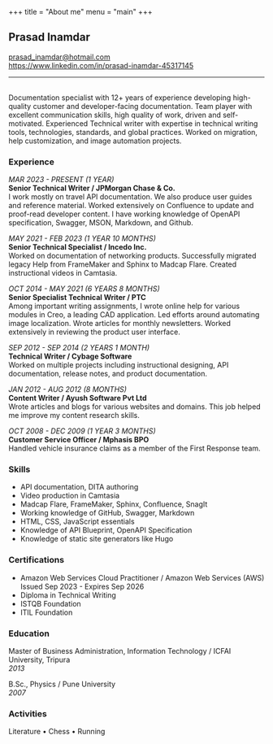 +++
title = "About me"
menu = "main"
+++

## Prasad Inamdar

prasad_inamdar@hotmail.com  
https://www.linkedin.com/in/prasad-inamdar-45317145

---

\
Documentation specialist with 12+ years of experience developing high-quality customer and developer-facing documentation. Team player with excellent communication skills, high quality of work, driven and self-motivated. Experienced Technical writer with expertise in technical writing tools, technologies, standards, and global practices. Worked on migration, help customization, and image automation projects.

### Experience

_MAR 2023 - PRESENT (1 YEAR)_  
**Senior Technical Writer / JPMorgan Chase & Co.**  
I work mostly on travel API documentation. We also produce user guides and reference material. Worked extensively on Confluence to update and proof-read developer content. I have working knowledge of OpenAPI specification, Swagger, MSON, Markdown, and Github.

_MAY 2021 - FEB 2023 (1 YEAR 10 MONTHS)_  
**Senior Technical Specialist / Incedo Inc.**  
Worked on documentation of networking products. Successfully migrated legacy Help from FrameMaker and Sphinx to Madcap Flare. Created instructional videos in Camtasia.

_OCT 2014 - MAY 2021 (6 YEARS 8 MONTHS)_  
**Senior Specialist Technical Writer / PTC**  
Among important writing assignments, I wrote online help for various modules in Creo, a leading CAD application. Led efforts around automating image localization. Wrote articles for monthly newsletters. Worked extensively in reviewing the product user interface.

_SEP 2012 - SEP 2014 (2 YEARS 1 MONTH)_  
**Technical Writer / Cybage Software**  
Worked on multiple projects including instructional designing, API documentation, release notes, and product documentation.

_JAN 2012 - AUG 2012 (8 MONTHS)_  
**Content Writer / Ayush Software Pvt Ltd**  
Wrote articles and blogs for various websites and domains. This job helped me improve my content research skills.

_OCT 2008 - DEC 2009 (1 YEAR 3 MONTHS)_  
**Customer Service Officer / Mphasis BPO**  
Handled vehicle insurance claims as a member of the First Response team.

### Skills

- API documentation, DITA authoring
- Video production in Camtasia
- Madcap Flare, FrameMaker, Sphinx, Confluence, SnagIt
- Working knowledge of GitHub, Swagger, Markdown
- HTML, CSS, JavaScript essentials
- Knowledge of API Blueprint, OpenAPI Specification
- Knowledge of static site generators like Hugo

### Certifications

- Amazon Web Services Cloud Practitioner / Amazon Web Services (AWS)  
  Issued Sep 2023 - Expires Sep 2026
- Diploma in Technical Writing
- ISTQB Foundation
- ITIL Foundation

### Education

Master of Business Administration, Information Technology / ICFAI University, Tripura  
_2013_

B.Sc., Physics / Pune University  
_2007_

### Activities

Literature • Chess • Running
